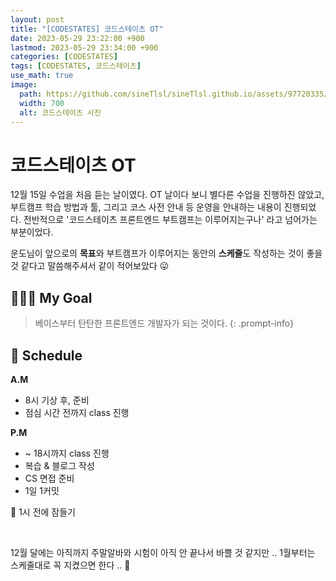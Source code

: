 ```yaml
---
layout: post
title: "[CODESTATES] 코드스테이츠 OT"
date: 2023-05-29 23:22:00 +900
lastmod: 2023-05-29 23:34:00 +900
categories: [CODESTATES]
tags: [CODESTATES, 코드스테이츠]
use_math: true
image: 
  path: https://github.com/sineTlsl/sineTlsl.github.io/assets/97720335/9f688249-ccc9-4ccd-81ce-4629878e85ee
  width: 700
  alt: 코드스테이츠 사진
---
```


# 코드스테이츠 OT

12월 15일 수업을 처음 듣는 날이였다. OT 날이다 보니 별다른 수업을 진행하진 않았고, 부트캠프 학습 방법과 툴, 그리고 코스 사전 안내 등 운영을 안내하는 내용이 진행되었다.
전반적으로 '코드스테이츠 프론트엔드 부트캠프는 이루어지는구나' 라고 넘어가는 부분이었다.

운도님이 앞으로의 **목표**와 부트캠프가 이루어지는 동안의 **스케줄**도 작성하는 것이 좋을 것 같다고 말씀해주셔서 같이 적어보았다 😛

## 👩🏻‍💻 My Goal
> 베이스부터 탄탄한 프론트엔드 개발자가 되는 것이다.
{: .prompt-info}

## 📆 Schedule

**A.M**
- 8시 기상 후, 준비
- 점심 시간 전까지 class 진행

**P.M**
- ~ 18시까지 class 진행
- 복습 & 블로그 작성
- CS 면접 준비
- 1일 1커밋

🌙 1시 전에 잠들기

<br>

12월 달에는 아직까지 주말알바와 시험이 아직 안 끝나서 바쁠 것 같지만 ..
1월부터는 스케줄대로 꼭 지켰으면 한다 .. 🐰